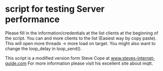 # script for testing Server performance

Please fill in the information/credentials at the list clients at the beginning of the script.
You can and more clients to the list (Easiest way by copy paste). This will open more threads -> more load on target.
You might also want to change the loop_delay in loop_send().

This script is a modified version form Steve Cope at www.steves-internet-guide.com
For more information please visit his excellent site about mqtt.
